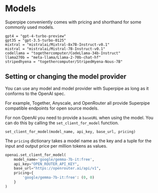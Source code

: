 # Models

Superpipe conveniently comes with pricing and shorthand for some commonly used models.

```
gpt4 = "gpt-4-turbo-preview"
gpt35 = "gpt-3.5-turbo-0125"
mixtral = "mistralai/Mixtral-8x7B-Instruct-v0.1"
mistral = "mistralai/Mistral-7B-Instruct-v0.1"
codellama = "togethercomputer/CodeLlama-34b-Instruct"
llama270b = "meta-llama/Llama-2-70b-chat-hf"
stripedhyena = "togethercomputer/StripedHyena-Nous-7B"
```

## Setting or changing the model provider
You can use any model and model provider with Superpipe as long as it conforms to the OpenAI spec. 

For example, Together, Anyscale, and OpenRouter all provide Superpipe compatible endpoints for open source models. 

For non OpenAI you need to provide a `baseURL` when using the model. You can do this by calling the `set_client_for_model` function.

`set_client_for_model(model_name, api_key, base_url, pricing)`

The `pricing` dictionary takes a model name as the key and a tuple for the input and output price per million tokens as values.

```python
openai.set_client_for_model(
    model_name='google/gemma-7b-it:free', 
    api_key="OPEN_ROUTER_API_KEY", 
    base_url="https://openrouter.ai/api/v1", 
    pricing={
        'google/gemma-7b-it:free': (0, 0)
    }
)
```
